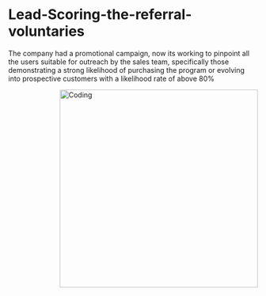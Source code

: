 # Lead-Scoring-the-referral-voluntaries
The company had a promotional campaign, now its working to pinpoint all the users suitable for outreach by the sales team, specifically those demonstrating a strong likelihood of purchasing the program or evolving into prospective customers with a likelihood rate of above 80%

<img align="right" alt="Coding" width="400" src="[https://i.gifer.com/7Ct0.gif](https://i.gifer.com/7bVJ.gif)https://i.gifer.com/7bVJ.gif">
